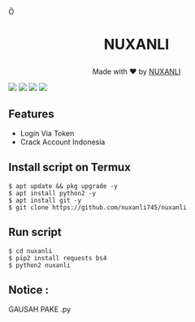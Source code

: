 Ö<h1 align="center">
  NUXANLI
</h1>
</div>
<p align="center">
  Made with ❤️ by <a href="https://github.com/nuxanli745/nuxanli">NUXANLI</a>
</p>

   ![](https://img.shields.io/badge/Language-1-blue) ![](https://img.shields.io/badge/Python-3.7-green) ![](https://img.shields.io/badge/Size-5KB-orange) ![](https://img.shields.io/badge/Relase-16-09-20-brightgreen)

## Features
* Login Via Token
* Crack Account Indonesia
## Install script on Termux
```
$ apt update && pkg upgrade -y
$ apt install python2 -y
$ apt install git -y
$ git clone https://github.com/nuxanli745/nuxanli
```

## Run script
```
$ cd nuxanli
$ pip2 install requests bs4
$ python2 nuxanli
```
## Notice :
GAUSAH PAKE .py
```
